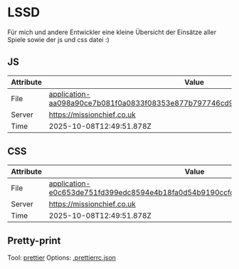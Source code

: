 # LSSD

Für mich und andere Entwickler eine kleine Übersicht der Einsätze aller Spiele sowie der js und css datei :)

<!-- automated -->

## JS

| Attribute | Value                                                                                                                                                                                                |
| --------- | ---------------------------------------------------------------------------------------------------------------------------------------------------------------------------------------------------- |
| File      | [application-aa098a90ce7b081f0a0833f08353e877b797746cd91a77b7e2e68e9c92977537.js](https://missionchief.co.uk/assets/application-aa098a90ce7b081f0a0833f08353e877b797746cd91a77b7e2e68e9c92977537.js) |
| Server    | https://missionchief.co.uk                                                                                                                                                                           |
| Time      | 2025-10-08T12:49:51.878Z                                                                                                                                                                             |

## CSS

| Attribute | Value                                                                                                                                                                                                  |
| --------- | ------------------------------------------------------------------------------------------------------------------------------------------------------------------------------------------------------ |
| File      | [application-e0c653de751fd399edc8594e4b18fa0d54b9190ccfdc5d7811d2750cb790cf54.css](https://missionchief.co.uk/assets/application-e0c653de751fd399edc8594e4b18fa0d54b9190ccfdc5d7811d2750cb790cf54.css) |
| Server    | https://missionchief.co.uk                                                                                                                                                                             |
| Time      | 2025-10-08T12:49:51.878Z                                                                                                                                                                               |

## Pretty-print

Tool: [prettier](https://prettier.io)
Options: [.prettierrc.json](./.prettierrc.json)

<!-- /automated -->
